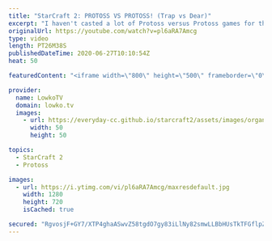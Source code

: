 ```yaml
---
title: "StarCraft 2: PROTOSS VS PROTOSS! (Trap vs Dear)"
excerpt: "I haven't casted a lot of Protoss versus Protoss games for this YouTube channel recently. It certainly isn't a bad matchup, but compared to for example Zerg versus Zerg and Terran versus Terran it's a little more plain. In this video I cast a best-of-5 series of Protoss versus Protoss between Dear and"
originalUrl: https://youtube.com/watch?v=pl6aRA7Amcg
type: video
length: PT26M38S
publishedDateTime: 2020-06-27T10:10:54Z
heat: 50

featuredContent: "<iframe width=\"800\" height=\"500\" frameborder=\"0\" src=\"https://www.youtube.com/embed/pl6aRA7Amcg\" allow=\"accelerometer; autoplay; encrypted-media; gyroscope; picture-in-picture\" allowfullscreen></iframe>"

provider:
  name: LowkoTV
  domain: lowko.tv
  images:
    - url: https://everyday-cc.github.io/starcraft2/assets/images/organizations/lowko.tv-50x50.jpg
      width: 50
      height: 50

topics:
  - StarCraft 2
  - Protoss

images:
  - url: https://i.ytimg.com/vi/pl6aRA7Amcg/maxresdefault.jpg
    width: 1280
    height: 720
    isCached: true

secured: "RgvosjF+GY7/XTP4ghaASwvZ58tgdO7gy83iLlNy82smwLLBbHUsTkTFGflpZ0Zg2xxndeKJRkJZiU8nlQpRTnS35AQXB4bfILEc0uXMmRkGdcoF3jFjpJw8Enbanm+fjv3EFhykC3irPIU2EW0/V6xVnE58+qEaOB87ETzRntyffrDXj6/2IY3PQH5+jrrKnIItZCghyl1rxriyD+b7BAoAymuzxa2oyZGNVJ4abSODAksH6GtQ5goO5AqbPSs/fdjIRzmzWQMaHcIDVO3woICK/u/dZHDHgQo58Eys0m83WshbZFzcrA/pF8kEE9VOs59aAovNH7nta+ixZKdSEOBaoOm/h4QqGJydUXlo/FLfiYTj897rqnVhizZPfhaXWDwhI7s23/i5yNZu/+0bIrdqTm9PeIGBu/DnvxP/LzY=;R8nSunxZKDK8Qa0nJBZUxQ=="
---
```


